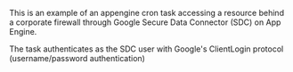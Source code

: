 This is an example of an appengine cron task accessing a resource behind a corporate firewall through Google Secure Data Connector (SDC) on App Engine.

The task authenticates as the SDC user with Google's ClientLogin protocol (username/password authentication)
